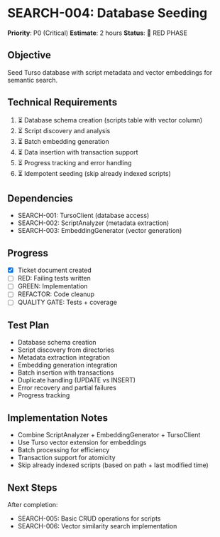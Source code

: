 # SEARCH-004: Database Seeding

**Priority**: P0 (Critical)
**Estimate**: 2 hours
**Status**: 🔴 RED PHASE

## Objective
Seed Turso database with script metadata and vector embeddings for semantic search.

## Technical Requirements
1. ⏳ Database schema creation (scripts table with vector column)
2. ⏳ Script discovery and analysis
3. ⏳ Batch embedding generation
4. ⏳ Data insertion with transaction support
5. ⏳ Progress tracking and error handling
6. ⏳ Idempotent seeding (skip already indexed scripts)

## Dependencies
- SEARCH-001: TursoClient (database access)
- SEARCH-002: ScriptAnalyzer (metadata extraction)
- SEARCH-003: EmbeddingGenerator (vector generation)

## Progress
- [x] Ticket document created
- [ ] RED: Failing tests written
- [ ] GREEN: Implementation
- [ ] REFACTOR: Code cleanup
- [ ] QUALITY GATE: Tests + coverage

## Test Plan
- Database schema creation
- Script discovery from directories
- Metadata extraction integration
- Embedding generation integration
- Batch insertion with transactions
- Duplicate handling (UPDATE vs INSERT)
- Error recovery and partial failures
- Progress tracking

## Implementation Notes
- Combine ScriptAnalyzer + EmbeddingGenerator + TursoClient
- Use Turso vector extension for embeddings
- Batch processing for efficiency
- Transaction support for atomicity
- Skip already indexed scripts (based on path + last modified time)

## Next Steps
After completion:
- SEARCH-005: Basic CRUD operations for scripts
- SEARCH-006: Vector similarity search implementation
